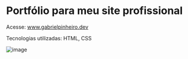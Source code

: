 # Portfólio para meu site profissional

Acesse: www.gabrielpinheiro.dev

Tecnologias utilizadas: HTML, CSS

![image](https://user-images.githubusercontent.com/81546353/188034743-abe70f8a-71ea-41f1-b31f-84faab74f096.png)

